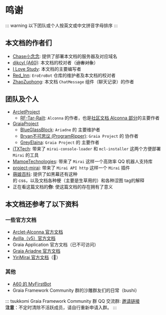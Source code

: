 # 鸣谢

::: warning
以下团队或个人按英文或中文拼音字母排序
:::

## 本文档的作者们

- [Chase小念念](https://github.com/Little-LinNian): 提供了部署本文档的服务器及对应域名
- [djkcyl (A60)](https://github.com/djkcyl): 本文档的校对者（~~迫害对象~~）
- [I Love Study](https://github.com/I-love-study): 本文档的主要编写者
- [Red_lnn](https://github.com/Redlnn): `EroEroBot` 仓库的维护者及本文档的校对者
- [ZhaoZuohong](https://github.com/ZhaoZuohong): 本文档 `ChatMessage` 组件（聊天记录）的作者

## 团队及个人

- [ArcletProject](https://github.com/ArcletProject)
  - [RF-Tar-Railt](https://github.com/RF-Tar-Railt): `Alconna` 的作者，也是[社区文档 Alconna 部分](../tutorials/6_4_alconna.md)的主要作者
- [GraiaProject](https://github.com/GraiaProject)
  - [BlueGlassBlock](https://github.com/BlueGlassBlock): `Ariadne` 的 主要维护者
  - [Bryan不可思议 (ProgramRipper)](https://github.com/ProgramRipper): `Graia Project` 的 协作者
  - [GreyElaina](https://github.com/GreyElaina): `Graia Project` 的 主要作者
- [iTXTech](https://github.com/iTXTech): 带来了 `mirai-console-loader` 和 `mcl-installer` 这两个方便部署 `Mirai` 的工具
- [MamoeTechnologies](https://github.com/mamoe): 带来了 `Mirai` 这样一个高效率 QQ 机器人支持库
- [project-mirai](https://github.com/project-mirai): 带来了 `Mirai API http` 这样一个 `Mirai` 插件
- [萌娘百科](https://zh.moegirl.org.cn/Mainpage): 提供了如<Curtain>黑幕</Curtain>还有<RubyCurtain up="RubyH">这种</RubyCurtain>的 css，以及文档各种梗（主要是生草用的）<Curtain>和各种涩图 tag</Curtain>的解释
- 正在看这篇文档的**你**: 使这篇文档的存在拥有了意义

## 本文档还参考了以下资料

### 一些官方文档

- [Arclet-Alconna 官方文档](https://arcletproject.github.io/docs/alconna/tutorial/)
- [Avilla（v5）官方文档](https://autumn-psi.vercel.app)
- Graia Application 官方文档（已不可访问）
- [Graia Ariadne 官方文档](https://graia.readthedocs.io)
- [YiriMirai 官方文档](https://yiri-mirai.wybxc.cc/docs/intro)（:herb:）

### 其他

- [A60 的 MyFirstBot](https://github.com/djkcyl/myfirstbot)
- Graia Framework Community 群的沙雕群友们的日常（bushi）

::: tsukkomi Graia Framework Community 群
QQ 交流群: [邀请链接](https://jq.qq.com/?_wv=1027&k=VXp6plBD)  
**注意**：不定时清除不活跃成员，请自行重新申请入群。
:::

